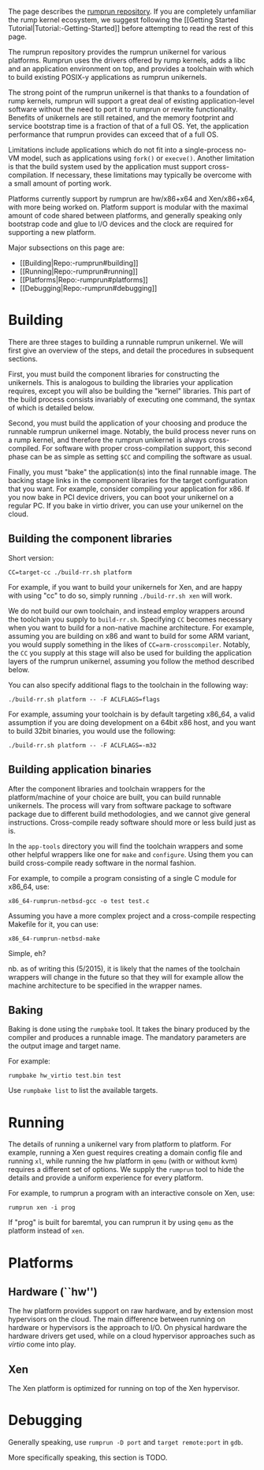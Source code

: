 The page describes the [rumprun
repository](http://repo.rumpkernel.org/rumprun).
If you are completely unfamiliar the rump kernel ecosystem, we suggest following
the [[Getting Started Tutorial|Tutorial:-Getting-Started]] before attempting to
read the rest of this page.

The rumprun repository provides the
rumprun unikernel for various platforms.  Rumprun uses the drivers offered
by rump kernels, adds a libc and an application environment on top, and
provides a toolchain with which to build existing POSIX-y applications
as rumprun unikernels.

The strong point of the rumprun unikernel is that thanks to a foundation
of rump kernels, rumprun will support a great deal of existing
application-level software without the need to port it to rumprun or
rewrite functionality.  Benefits of unikernels are still retained, and
the memory footprint and service bootstrap time is a fraction of that
of a full OS.  Yet, the application performance that rumprun provides
can exceed that of a full OS.

Limitations include applications which do not fit into a single-process
no-VM model, such as applications using `fork()` or `execve()`.  Another
limitation is that the build system used by the application must support
cross-compilation.  If necessary, these limitations may typically be
overcome with a small amount of porting work.

Platforms currently support by rumprun are hw/x86+x64 and Xen/x86+x64,
with more being worked on.  Platform support is modular with the maximal
amount of code shared between platforms, and generally speaking only
bootstrap code and glue to I/O devices and the clock are required for
supporting a new platform.

Major subsections on this page are:
* [[Building|Repo:-rumprun#building]]
* [[Running|Repo:-rumprun#running]]
* [[Platforms|Repo:-rumprun#platforms]]
* [[Debugging|Repo:-rumprun#debugging]]


Building
========

There are three stages to building a runnable rumprun unikernel.  We will
first give an overview of the steps, and detail the procedures in
subsequent sections.

First, you
must build the component libraries for constructing the unikernels.
This is analogous to building the libraries your application requires,
except you will also be building the "kernel" libraries.  This part
of the build process consists invariably of executing one command,
the syntax of which is detailed below.

Second, you must build the application of your choosing and produce the
runnable rumprun unikernel image.  Notably, the build process never
runs on a rump kernel, and therefore the rumprun unikernel is always
cross-compiled.  For software with proper cross-compilation support,
this second phase can be as simple as setting `$CC` and compiling the
software as usual.

Finally, you must "bake" the application(s) into the final runnable image.
The backing stage links in the component libraries for the target configuration
that you want.  For example, consider compiling your application for x86.
If you now bake in PCI device drivers, you can boot your unikernel on a
regular PC.  If you bake in virtio driver, you can use your unikernel on the
cloud.


Building the component libraries
--------------------------------

Short version:

```
CC=target-cc ./build-rr.sh platform
```

For example, if you want to build your unikernels for Xen, and are
happy with using "cc" to do so, simply running `./build-rr.sh xen`
will work.

We do not build our own toolchain, and instead employ wrappers
around the toolchain you supply to `build-rr.sh`.  Specifying `CC`
becomes necessary when you want to build for a non-native machine
architecture.  For example, assuming you are building on x86 and want to
build for some ARM variant, you would supply something in the likes of
`CC=arm-crosscompiler`.  Notably, the `CC` you supply at this stage will
also be used for building the application layers of the rumprun unikernel,
assuming you follow the method described below.

You can also specify additional flags to the toolchain in the following
way:

```
./build-rr.sh platform -- -F ACLFLAGS=flags
```

For example, assuming your toolchain is by default targeting x86_64,
a valid assumption if you are doing development on a 64bit x86 host,
and you want to build 32bit binaries, you would use the following:

```
./build-rr.sh platform -- -F ACLFLAGS=-m32
```


Building application binaries
-----------------------------

After the component libraries and toolchain wrappers for the
platform/machine of your choice are built, you can build runnable
unikernels.  The process will vary from software package to software
package due to different build methodologies, and we cannot give general
instructions.  Cross-compile ready software should more or less build
just as is.

In the `app-tools` directory you will find the toolchain wrappers and some
other helpful wrappers like one for `make` and `configure`.  Using them
you can build cross-compile ready software in the normal fashion.

For example, to compile a program consisting of a single C module
for x86_64, use:

```
x86_64-rumprun-netbsd-gcc -o test test.c
```

Assuming you have a more complex project and a cross-compile respecting
Makefile for it, you can use:

```
x86_64-rumprun-netbsd-make
```

Simple, eh?

nb. as of writing this (5/2015), it is likely that the names of the
toolchain wrappers will change in the future so that they will for example
allow the machine architecture to be specified in the wrapper names.

Baking
------

Baking is done using the `rumpbake` tool.  It takes the binary produced by
the compiler and produces a runnable image.  The mandatory parameters are the
output image and target name.

For example:
```
rumpbake hw_virtio test.bin test
```

Use `rumpbake list` to list the available targets.


Running
=======

The details of running a unikernel vary from platform to platform.
For example, running a Xen guest requires creating a domain config
file and running `xl`, while running the hw platform in `qemu`
(with or without kvm) requires a different set of options.  We supply the
`rumprun` tool to hide the details and provide a uniform experience for
every platform.

For example, to rumprun a program with an interactive console on
Xen, use:

```
rumprun xen -i prog
```

If "prog" is built for baremtal, you can rumprun it by using `qemu`
as the platform instead of `xen`.


Platforms
=========

Hardware (``hw'')
-----------------

The hw platform provides support on raw hardware, and by extension
most hypervisors on the cloud.  The main difference between running
on hardware or hypervisors is the approach to I/O.  On physical hardware
the hardware drivers get used, while on a cloud hypervisor approaches
such as _virtio_ come into play.


Xen
---

The Xen platform is optimized for running on top of the Xen hypervisor.


Debugging
=========

Generally speaking, use `rumprun -D port` and `target remote:port` in
`gdb`.

More specifically speaking, this section is TODO.
